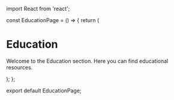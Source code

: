 import React from 'react';

const EducationPage = () => {
  return (
    <div>
      <h1>Education</h1>
      <p>Welcome to the Education section. Here you can find educational resources.</p>
    </div>
  );
};

export default EducationPage;
